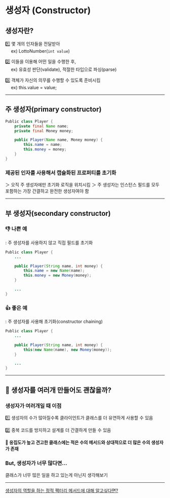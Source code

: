 # 생성자 (Constructor)

## 생성자란?

1️⃣ 몇 개의 인자들을 전달받아  
&emsp; ex) LottoNumber(`int value`)

2️⃣ 이들을 이용해 어떤 일을 수행한 후,  
&emsp; ex) 유효성 판단(validate), 적절한 타입으로 파싱(parse)

3️⃣ 객체가 자신의 의무를 수행할 수 있도록 준비시킴  
&emsp; ex) this.value = value;

---

## 주 생성자(primary constructor)

```JAVA
Public class Player {
    private final Name name;
    private final Money money;

    public Player(Name name, Money money) {
        this.name = name;
        this.money = money;
    }
}
```

### 제공된 인자를 사용해서 캡슐화된 프로퍼티를 초기화

＞ 오직 주 생성자에만 초기화 로직을 위치시킴
＞ 주 생성자는 인스턴스 필드를 모두 포함하는 가장 간결하고 완전한 생성자여야 함

---

## 부 생성자(secondary constructor)

### 👎 나쁜 예

: 주 생성자를 사용하지 않고 직접 필드를 초기화

```JAVA
Public class Player {
    ...

    public Player(String name, int money) {
        this.name = new Name(name);
        this.money = new Money(money);
    }

    ...
}
```

### 👍 좋은 예

: 주 생성자를 사용해 초기화(constructor chaining)

```JAVA
Public class Player {
    ...

    public Player(String name, int money) {
        this(new Name(name), new Money(money));
    }

    ...
}
```

---

## 🤔 생성자를 여러개 만들어도 괜찮을까?

### 생성자가 여러개일 때 이점

1️⃣ 생성자의 수가 많아질수록 클라이언트가 클래스를 더 유연하게 사용할 수 있음

2️⃣ 중복 코드를 방지하고 설계를 더 간결하게 만들 수 있음

**🌟 응집도가 높고 견고한 클래스에는 적은 수의 메서드와 상대적으로 더 많은 수의 생성자가 존재**

### But, 생성자가 너무 많다면...

클래스가 너무 많은 일을 하고 있는게 아닌지 생각해보기

---

[생성자의 역할을 하는 정적 팩터리 메서드에 대해 알고싶다면?]()

